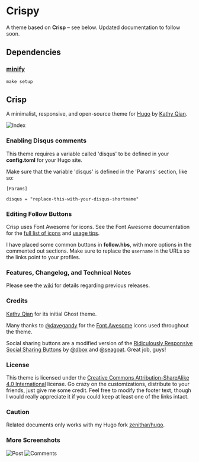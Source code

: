 # Crispy

A theme based on **Crisp** – see below. Updated documentation to follow soon.

## Dependencies

### [minify](https://github.com/tdewolff/minify/tree/master/cmd/minify)

`make setup`

## Crisp

A minimalist, responsive, and open-source theme for [Hugo](http://gohugo.io/) by [Kathy Qian](http://kathyqian.com).

![Index](https://raw.github.com/kathyqian/crisp-ghost-theme/master/screenshots/index.png)

### Enabling Disqus comments
This theme requires a variable called 'disqus' to be defined in your **config.toml** for your Hugo site.

Make sure that the variable 'disqus' is defined in the 'Params' section, like so:

```
[Params]

disqus = "replace-this-with-your-disqus-shortname"
```

### Editing Follow Buttons

Crisp uses Font Awesome for icons. See the Font Awesome documentation for the [full list of icons](http://fortawesome.github.io/Font-Awesome/icons/) and [usage tips](http://fortawesome.github.io/Font-Awesome/examples/).

I have placed some common buttons in **follow.hbs**, with more options in the commented out sections. Make sure to replace the `username` in the URLs so the links point to your profiles.

### Features, Changelog, and Technical Notes

Please see the [wiki](https://github.com/kathyqian/crisp-ghost-theme/wiki/) for details regarding previous releases.

### Credits

[Kathy Qian](http://kathyqian.com) for its initial Ghost theme.

Many thanks to [@davegandy](http://twitter.com/davegandy) for the [Font Awesome](https://github.com/FortAwesome/Font-Awesome) icons used throughout the theme.

Social sharing buttons are a modified version of the [Ridiculously Responsive Social Sharing Buttons](https://github.com/kni-labs/rrssb) by [@dbox](http://www.twitter.com/dbox) and [@seagoat](http://www.twitter.com/seagoat). Great job, guys!

### License

This theme is licensed under the [Creative Commons Attribution-ShareAlike 4.0 International](http://creativecommons.org/licenses/by-sa/4.0/) license. Go crazy on the customizations, distribute to your friends, just give me some credit. Feel free to modify the footer text, though I would really appreciate it if you could keep at least one of the links intact.

### Caution

Related documents only works with my Hugo fork [zenithar/hugo](https://github.com/zenithar/hugo).

### More Screenshots

![Post](https://raw.github.com/kathyqian/crisp-ghost-theme/master/screenshots/post.png)
![Comments](https://raw.github.com/kathyqian/crisp-ghost-theme/master/screenshots/post-2.png)
